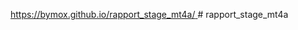 [https://bymox.github.io/rapport_stage_mt4a/
](https://francoisbordas.github.io/rapport_stage_mt4a/) # rapport_stage_mt4a


